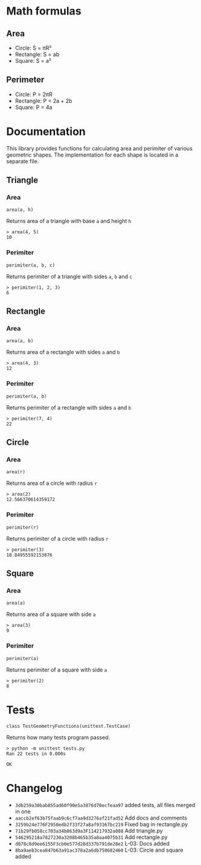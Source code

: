 # Math formulas
## Area
- Circle: S = πR²
- Rectangle: S = ab
- Square: S = a²

## Perimeter
- Circle: P = 2πR
- Rectangle: P = 2a + 2b
- Square: P = 4a

# Documentation

This library provides functions for calculating area and perimiter of various geometric shapes. The implementation for each shape is located in a separate file.

## Triangle

### Area

`area(a, h)`

Returns area of a triangle with base `a` and height `h`

```
> area(4, 5)
10
```

### Perimiter

`perimiter(a, b, c)`

Returns perimiter of a triangle with sides `a`, `b` and `c`

```
> perimiter(1, 2, 3)
6
```

## Rectangle

### Area

`area(a, b)`

Returns area of a rectangle with sides `a` and `b`

```
> area(4, 3)
12
```

### Perimiter

`perimiter(a, b)`

Returns perimiter of a rectangle with sides `a` and `b`

```
> perimiter(7, 4)
22
```

## Circle

### Area

`area(r)`

Returns area of a circle with radius `r`

```
> area(2)
12.566370614359172
```

### Perimiter

`perimiter(r)`

Returns perimiter of a circle with radius `r`

```
> perimiter(3)
18.84955592153876
```

## Square

### Area

`area(a)`

Returns area of a square with side `a`

```
> area(3)
9
```

### Perimiter

`perimiter(a)`

Returns perimiter of a square with side `a`

```
> perimiter(2)
8
```

# Tests
`class TestGeometryFunctions(unittest.TestCase)`

Returns how many tests program passed.

```
> python -m unittest tests.py
Ran 22 tests in 0.000s

OK
```

# Changelog
- `3db259a30bab855ad60f90e5a3876d70ecfeaa97` added tests, all files merged in one
- `aaccb2ef63b75faab9c6cf7aa9d3276af21fad52` Add docs and comments
- `3259b24e776F2950edb2f33f27a8af93167bc219` Fixed bag in rectangle.py
- `71b29fb058cc703a34b863d9a3F114217932a088` Add triangle.py
- `546295218a7827230a3208b465b35a8aa4075b31` Add rectangle.py
- `d078c8d9ee6155F3cb0e577d28d337b791de28e2` L-03: Docs added
- `8ba9aeb3cea847b63a91ac378a2a6db758682460` L-03: Circle and square added

